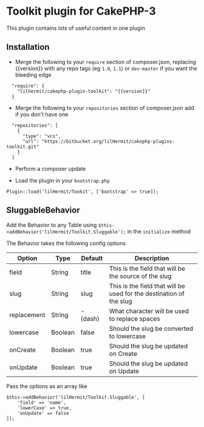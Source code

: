 # Toolkit plugin for CakePHP-3

This plugin contains lots of useful content in one plugin

## Installation

- Merge the following to your `require` section of composer.json, replacing {{version}} with any repo tags (eg `1.0`, `1.1`) or `dev-master` if you want the bleeding edge

```
  "require": {
    "lilhermit/cakephp-plugin-toolkit": "{{version}}"
  }
```

- Merge the following to your `repositories` section of composer.json add if you don't have one

```
  "repositories": [
    {
      "type": "vcs",
      "url": "https://bitbucket.org/lilHermit/cakephp-plugins-toolkit.git"
    }
  ]
```

- Perform a composer update

- Load the plugin in your `bootstrap.php`

```
Plugin::load('lilHermit/Tookit', ['bootstrap' => true]);
```

## SluggableBehavior

Add the Behavior to any Table using `$this->addBehavior('lilHermit/Toolkit.Sluggable');` in the `initialize` method

The Behavior takes the following config options

| Option        | Type          | Default   | Description   |
| ------------- | ------------- | --------- | ------------- |
| field         | String        | title     | This is the field that will be the source of the slug
| slug          | String        | slug      | This is the field that will be used for the destination of the slug
| replacement   | String        | - (dash)  | What character will be used to replace spaces
| lowercase     | Boolean       | false     | Should the slug be converted to lowercase
| onCreate      | Boolean       | true      | Should the slug be updated on Create
| onUpdate      | Boolean       | true      | Should the slug be updated on Update

Pass the options as an array like

```
$this->addBehavior('lilHermit/Toolkit.Sluggable', [
    'field' => 'name',
    'lowerCase' => true,
    'onUpdate' => false
]);
```